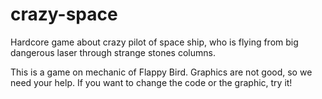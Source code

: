 # crazy-space
Hardcore game about crazy pilot of space ship, who is flying from big dangerous laser through strange stones columns.

This is a game on mechanic of Flappy Bird. Graphics are not good, so we need your help. If you want to change the code or the graphic, try it!
